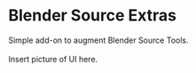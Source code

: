 # Blender Source Extras
Simple add-on to augment Blender Source Tools.<br>
<br>
Insert picture of UI here.
